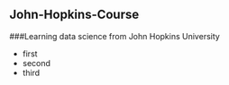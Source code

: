 ## John-Hopkins-Course
###Learning data science from John Hopkins University
* first
* second 
* third

